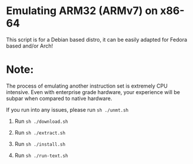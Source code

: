 # Emulating ARM32 (ARMv7) on x86-64

This script is for a Debian based distro, it can be easily adapted for Fedora based and/or Arch!

# Note:

The process of emulating another instruction set is extremely CPU intensive.
Even with enterprise grade hardware, your experience will be subpar when compared to native hardware.

If you run into any issues, please run `sh ./unmt.sh`

1. Run `sh ./download.sh`

2. Run `sh ./extract.sh`

3. Run `sh ./install.sh`

4. Run `sh ./run-text.sh`
